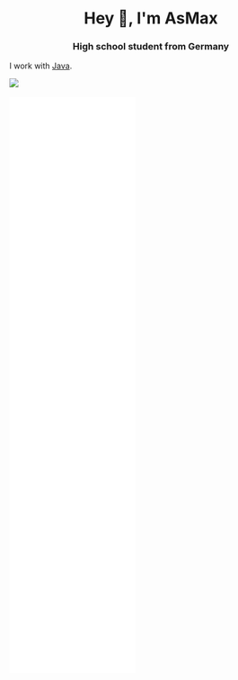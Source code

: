 <h1 align="center">
Hey 👋, I'm AsMax
</h1>
<h3 align="center">High school student from Germany</h3>

I work with [Java](https://www.oracle.com/java/technologies/downloads/).

![](https://komarev.com/ghpvc/?username=asmax15)

![GitHub metrics](https://github.com/asmax15/asmax15/blob/main/github-metrics.svg)

